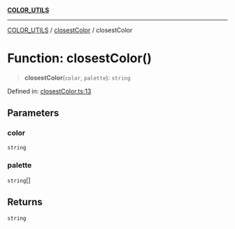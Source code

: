 [**COLOR_UTILS**](../../README.md)

***

[COLOR_UTILS](../../README.md) / [closestColor](../README.md) / closestColor

# Function: closestColor()

> **closestColor**(`color`, `palette`): `string`

Defined in: [closestColor.ts:13](https://github.com/dailker/everyutil/blob/e265d7544f4e799da268d038a0a464c889a18367/src/color/closestColor.ts#L13)

## Parameters

### color

`string`

### palette

`string`[]

## Returns

`string`
